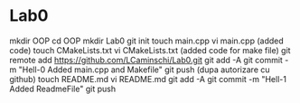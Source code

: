 # Lab0

mkdir OOP
cd OOP
mkdir Lab0
git init
touch main.cpp
vi main.cpp (added code)
touch CMakeLists.txt
vi CMakeLists.txt (added code for make file)
git remote add https://github.com/LCaminschi/Lab0.git
git add -A
git commit -m "Hell-0 Added main.cpp and Makefile"
git push (dupa autorizare cu github)
touch README.md
vi README.md
git add -A
git commit -m "Hell-1 Added ReadmeFile"
git push
